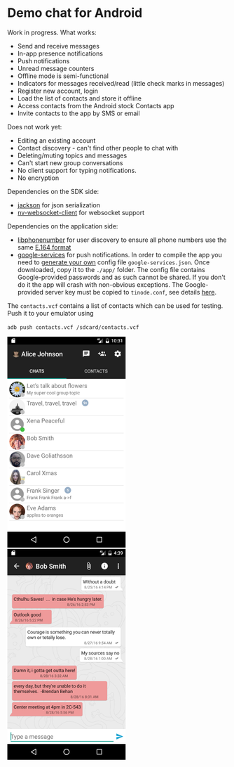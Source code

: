 # Demo chat for Android

Work in progress. What works:

* Send and receive messages
* In-app presence notifications
* Push notifications
* Unread message counters
* Offline mode is semi-functional
* Indicators for messages received/read (little check marks in messages)
* Register new account, login
* Load the list of contacts and store it offline
* Access contacts from the Android stock Contacts app
* Invite contacts to the app by SMS or email

Does not work yet:

* Editing an existing account
* Contact discovery - can't find other people to chat with
* Deleting/muting topics and messages
* Can't start new group conversations
* No client support for typing notifications.
* No encryption

Dependencies on the SDK side:

* [jackson](https://github.com/FasterXML/jackson) for json serialization
* [nv-websocket-client](https://github.com/TakahikoKawasaki/nv-websocket-client) for
websocket support

Dependencies on the application side:

* [libphonenumber](https://github.com/googlei18n/libphonenumber) for user discovery
to ensure all phone numbers use the same [E.164 format](https://en.wikipedia.org/wiki/E.164)
* [google-services](https://firebase.google.com/docs/cloud-messaging/android/client) for push notifications.
In order to compile the app you need to [generate your own](https://developers.google.com/mobile/add)
config file `google-services.json`. Once downloaded, copy it to the `./app/` folder. The
config file contains Google-provided passwords and as such cannot be shared. If you don't do it the 
app will crash with non-obvious exceptions. The Google-provided server key must be copied to `tinode.conf`, see 
details [here](https://github.com/tinode/chat). 

The `contacts.vcf` contains a list of contacts which can be used for testing. Push it to your emulator using

  `adb push contacts.vcf /sdcard/contacts.vcf`

<img src="android-contacts.png" alt="App screenshot - contacts" width="270" />
<img src="android-messages.png" alt="App screenshot - contacts" width="270" />
